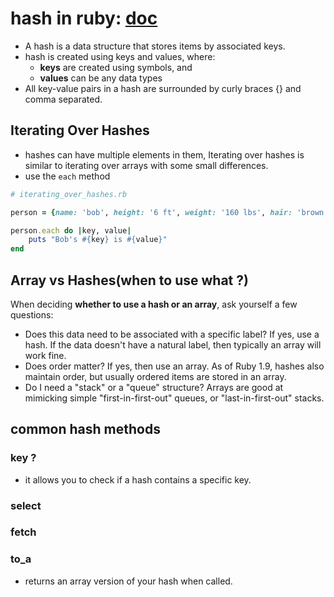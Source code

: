 # hash in ruby: [doc](https://launchschool.com/books/ruby/read/hashes)

- A hash is a data structure that stores items by associated keys.
- hash is created using keys and values, where:
  - **keys** are created using symbols, and
  - **values** can be any data types 
- All key-value pairs in a hash are surrounded by curly braces {} and comma separated.

## Iterating Over Hashes

- hashes can have multiple elements in them,  Iterating over hashes is similar to iterating over arrays with some small differences.
- use the `each` method

```rb
# iterating_over_hashes.rb

person = {name: 'bob', height: '6 ft', weight: '160 lbs', hair: 'brown'}

person.each do |key, value|
    puts "Bob's #{key} is #{value}"
end
```

## Array vs Hashes(when to use what ?)

When deciding **whether to use a hash or an array**, ask yourself a few questions:

- Does this data need to be associated with a specific label? If yes, use a hash. If the data doesn't have a natural label, then typically an array will work fine.
- Does order matter? If yes, then use an array. As of Ruby 1.9, hashes also maintain order, but usually ordered items are stored in an array.
- Do I need a "stack" or a "queue" structure? Arrays are good at mimicking simple "first-in-first-out" queues, or "last-in-first-out" stacks.

## common hash methods

### key ?

- it allows you to check if a hash contains a specific key.

### select

### fetch

### to_a

- returns an array version of your hash when called. 
